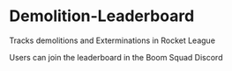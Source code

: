 # Demolition-Leaderboard
Tracks demolitions and Exterminations in Rocket League

Users can join the leaderboard in the Boom Squad Discord
